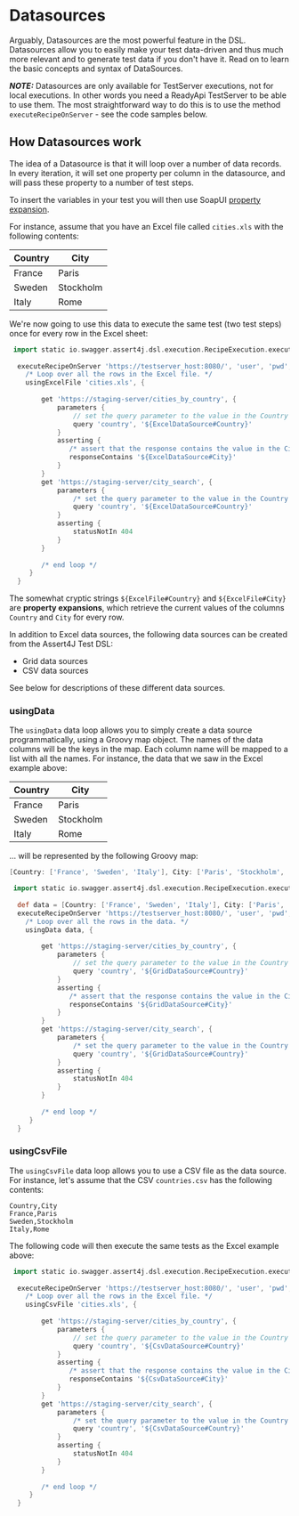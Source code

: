 # Datasources

Arguably, Datasources are the most powerful feature in the DSL. 
Datasources allow you to easily make your test data-driven and thus much more relevant and to generate test data if you don't have
it. Read on to learn the basic concepts and syntax of DataSources.

***NOTE:*** Datasources are only available for TestServer executions, not for local executions. In other words you need a ReadyApi TestServer 
to be able to use them. The most straightforward way to do this is to use the method ```executeRecipeOnServer``` -
see the code samples below.

## How Datasources work
 
The idea of a Datasource is that it will loop over a number of data records. In every iteration, it will set one property 
per column in the datasource, and will pass these property to a number of test steps.

To insert the variables in your test you will then use SoapUI [property expansion](https://www.soapui.org/scripting---properties/property-expansion.html).

For instance, assume that you have an Excel file called ```cities.xls``` with the following contents:

|Country|City|
|-------|-----|
|France | Paris |
|Sweden | Stockholm |
|Italy | Rome |


We're now going to use this data to execute the same test (two test steps) once for every row in the Excel sheet:

```groovy
 import static io.swagger.assert4j.dsl.execution.RecipeExecution.executeRecipe
 
  executeRecipeOnServer 'https://testserver_host:8080/', 'user', 'pwd', {
    /* Loop over all the rows in the Excel file. */
    usingExcelFile 'cities.xls', {
    
        get 'https://staging-server/cities_by_country', {
            parameters { 
                // set the query parameter to the value in the Country column
                query 'country', '${ExcelDataSource#Country}'
            }
            asserting {
               /* assert that the response contains the value in the City column */
               responseContains '${ExcelDataSource#City}'
            }
        }
        get 'https://staging-server/city_search', {
            parameters { 
                /* set the query parameter to the value in the Country column */
                query 'country', '${ExcelDataSource#Country}'
            }
            asserting {
                statusNotIn 404
            }
        }
        
        /* end loop */
     }
  }
```

The somewhat cryptic strings ```${ExcelFile#Country}``` and ```${ExcelFile#City}``` are **property expansions**, which
retrieve the current values of the columns ```Country``` and ```City``` for every row.

In addition to Excel data sources, the following data sources can be created from the Assert4J Test DSL:
* Grid data sources
* CSV data sources

See below for descriptions of these different data sources.

### usingData

The ```usingData``` data loop allows you to simply create a data source programmatically, using a Groovy map object. The names 
of the data columns will be the keys in the map. Each column name will be mapped to a list with all the names. For instance,
the data that we saw in the Excel example above:

|Country|City|
|-------|-----|
|France | Paris |
|Sweden | Stockholm |
|Italy | Rome |

... will be represented by the following Groovy map:

```groovy
[Country: ['France', 'Sweden', 'Italy'], City: ['Paris', 'Stockholm', 'Rome']]
```

```groovy
 import static io.swagger.assert4j.dsl.execution.RecipeExecution.executeRecipe
 
  def data = [Country: ['France', 'Sweden', 'Italy'], City: ['Paris', 'Stockholm', 'Rome']]
  executeRecipeOnServer 'https://testserver_host:8080/', 'user', 'pwd', {
    /* Loop over all the rows in the data. */
    usingData data, {
    
        get 'https://staging-server/cities_by_country', {
            parameters { 
                // set the query parameter to the value in the Country column
                query 'country', '${GridDataSource#Country}'
            }
            asserting {
               /* assert that the response contains the value in the City column */
               responseContains '${GridDataSource#City}'
            }
        }
        get 'https://staging-server/city_search', {
            parameters { 
                /* set the query parameter to the value in the Country column */
                query 'country', '${GridDataSource#Country}'
            }
            asserting {
                statusNotIn 404
            }
        }
        
        /* end loop */
     }
  }
```

### usingCsvFile

The ```usingCsvFile``` data loop allows you to use a CSV file as the data source. For instance, let's assume that the CSV 
```countries.csv``` has the following contents:

```
Country,City
France,Paris
Sweden,Stockholm
Italy,Rome
```
The following code will then execute the same tests as the Excel example above:

```groovy
 import static io.swagger.assert4j.dsl.execution.RecipeExecution.executeRecipe
 
  executeRecipeOnServer 'https://testserver_host:8080/', 'user', 'pwd', {
    /* Loop over all the rows in the Excel file. */
    usingCsvFile 'cities.xls', {
    
        get 'https://staging-server/cities_by_country', {
            parameters { 
                // set the query parameter to the value in the Country column
                query 'country', '${CsvDataSource#Country}'
            }
            asserting {
               /* assert that the response contains the value in the City column */
               responseContains '${CsvDataSource#City}'
            }
        }
        get 'https://staging-server/city_search', {
            parameters { 
                /* set the query parameter to the value in the Country column */
                query 'country', '${CsvDataSource#Country}'
            }
            asserting {
                statusNotIn 404
            }
        }
        
        /* end loop */
     }
  }
```


